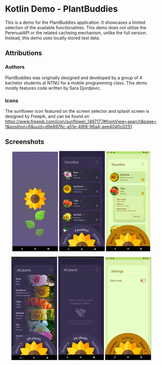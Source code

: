 # Kotlin Demo - PlantBuddies
This is a demo for the PlantBuddies application. It showcases a limited selection of the available
functionalities. This demo does not utilise the PerenualAPI or the related cacheing mechanism, unlike the full version. 
Instead, this demo uses locally stored test data.

## Attributions
### Authors
PlantBuddies was originally designed and developed by a group of 4 bachelor students at
NTNU for a mobile programming class. This demo mostly features code written by Sara Djordjevic.

### Icons
The sunflower icon featured on the screen selector and splash screen is designed by Freepik,
and can be found on https://www.freepik.com/icon/sunflower_1497177#fromView=search&page=1&position=6&uuid=d9e6976c-a51e-48f8-96a4-aee4040c0251


## Screenshots
<p align="center">
    <img src="img_2.png" alt="Splash screen" width="30%" />
    <img src="img_1.png" alt="Favorites screen" width="30%" />
    <img src="img.png" alt="Expanded favorites item" width="29%" />
</p>

<p align="center">
    <img src="img_3.png" alt="All plants screen" width="30%" />
    <img src="img_4.png" alt="No-connection error screen" width="30%" />
    <img src="img_5.png" alt="Settings screen" width="30.2%" />
</p>

